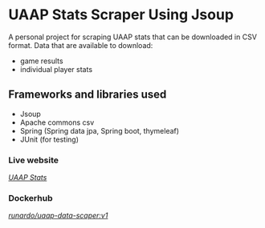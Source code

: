 # UAAP Stats Scraper Using Jsoup
A personal project for scraping UAAP stats that can be downloaded in CSV format.
Data that are available to download: 
- game results
- individual player stats

## Frameworks and libraries used
- Jsoup
- Apache commons csv
- Spring (Spring data jpa, Spring boot, thymeleaf)
- JUnit (for testing)


### Live website
[_UAAP Stats_](http://uaap-stats.ap-southeast-2.elasticbeanstalk.com/uaap-games)

### Dockerhub
[_runardo/uaap-data-scaper:v1_](https://hub.docker.com/r/runardo/uaap-data-scraper)


  
